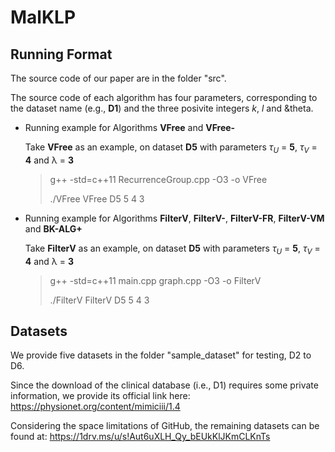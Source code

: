 # MalKLP
## Running Format

The source code of our paper are in the folder "src".

The source code of each algorithm has four parameters, corresponding to the dataset name (e.g., **D1**) and the three posivite integers $k$, $l$ and &theta.

* Running example for Algorithms **VFree** and **VFree-**

  Take **VFree** as an example, on dataset **D5** with parameters $\tau_U$ = **5**, $\tau_V$ = **4** and &lambda; = **3**

  > g++ -std=c++11 RecurrenceGroup.cpp -O3 -o VFree
  >
  > ./VFree VFree D5 5 4 3


* Running example for Algorithms **FilterV**, **FilterV-**, **FilterV-FR**, **FilterV-VM** and **BK-ALG+**

  Take **FilterV** as an example, on dataset **D5** with parameters $\tau_U$ = **5**, $\tau_V$ = **4** and &lambda; = **3**

  > g++ -std=c++11 main.cpp graph.cpp -O3 -o FilterV
  >
  > ./FilterV FilterV D5 5 4 3


## Datasets

We provide five datasets in the folder "sample_dataset" for testing, D2 to D6.

Since the download of the clinical database (i.e., D1) requires some private information, we provide its official link here: 
https://physionet.org/content/mimiciii/1.4

Considering the space limitations of GitHub, the remaining datasets can be found at: 
https://1drv.ms/u/s!Aut6uXLH_Qy_bEUkKlJKmCLKnTs
